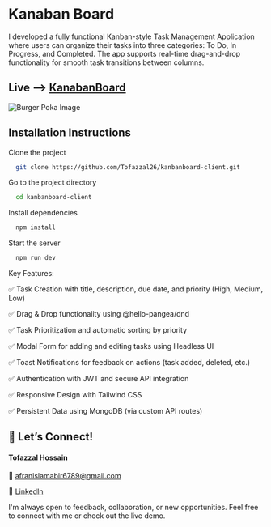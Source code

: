 # Kanaban Board


I developed a fully functional Kanban-style Task Management Application where users can organize their tasks into three categories: To Do, In Progress, and Completed. The app supports real-time drag-and-drop functionality for smooth task transitions between columns.

## Live --> [KanabanBoard](https://kanbanboard-client.vercel.app)

![Burger Poka Image](https://i.ibb.co/ZzPns1Kt/kanbanboard.png)

## Installation Instructions


Clone the project

```bash
  git clone https://github.com/Tofazzal26/kanbanboard-client.git
```

Go to the project directory

```bash
  cd kanbanboard-client
```

Install dependencies

```bash
  npm install
```

Start the server

```bash
  npm run dev 
```



Key Features:

✅ Task Creation with title, description, due date, and priority (High, Medium, Low)

✅ Drag & Drop functionality using @hello-pangea/dnd

✅ Task Prioritization and automatic sorting by priority

✅ Modal Form for adding and editing tasks using Headless UI

✅ Toast Notifications for feedback on actions (task added, deleted, etc.)

✅ Authentication with JWT and secure API integration

✅ Responsive Design with Tailwind CSS

✅ Persistent Data using MongoDB (via custom API routes)



## 📣 Let’s Connect!

#### Tofazzal Hossain

📧 afranislamabir6789@gmail.com

🔗 [LinkedIn](https://www.linkedin.com/in/tofazzalhossain-dev)  

I'm always open to feedback, collaboration, or new opportunities. Feel free to connect with me or check out the live demo.
